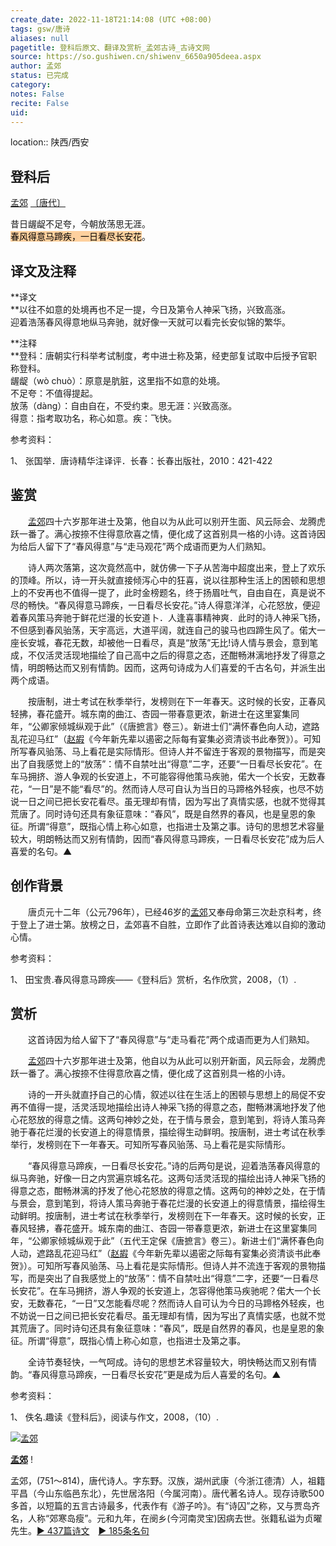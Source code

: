 ```yaml
---
create_date: 2022-11-18T21:14:08 (UTC +08:00)
tags: gsw/唐诗
aliases: null
pagetitle: 登科后原文、翻译及赏析_孟郊古诗_古诗文网
source: https://so.gushiwen.cn/shiwenv_6650a905deea.aspx
author: 孟郊
status: 已完成
category: 
notes: False
recite: False
uid: 
---
```


location:: 陕西/西安

## 登科后

[孟郊](https://so.gushiwen.cn/authorv_2f7f3273612a.aspx) [〔唐代〕](https://so.gushiwen.cn/shiwens/default.aspx?cstr=%e5%94%90%e4%bb%a3)

昔日龌龊不足夸，今朝放荡思无涯。  
<mark style="background: #FFB86CA6;">春风得意马蹄疾，一日看尽长安花</mark>。

## 译文及注释



**译文  
**以往不如意的处境再也不足一提，今日及第令人神采飞扬，兴致高涨。  
迎着浩荡春风得意地纵马奔驰，就好像一天就可以看完长安似锦的繁华。

**注释  
**登科：唐朝实行科举考试制度，考中进士称及第，经吏部复试取中后授予官职称登科。  
龌龊（wò chuò）：原意是肮脏，这里指不如意的处境。  
不足夸：不值得提起。  
放荡（dàng）：自由自在，不受约束。思无涯：兴致高涨。  
得意：指考取功名，称心如意。疾：飞快。

参考资料：

1、 张国举．唐诗精华注译评．长春：长春出版社，2010：421-422

## 鉴赏



　　[孟郊](https://so.gushiwen.cn/authorv_2f7f3273612a.aspx)四十六岁那年进士及第，他自以为从此可以别开生面、风云际会、龙腾虎跃一番了。满心按捺不住得意欣喜之情，便化成了这首别具一格的小诗。这首诗因为给后人留下了“春风得意”与“走马观花”两个成语而更为人们熟知。

　　诗人两次落第，这次竟然高中，就仿佛一下子从苦海中超度出来，登上了欢乐的顶峰。所以，诗一开头就直接倾泻心中的狂喜，说以往那种生活上的困顿和思想上的不安再也不值得一提了，此时金榜题名，终于扬眉吐气，自由自在，真是说不尽的畅快。“春风得意马蹄疾，一日看尽长安花。”诗人得意洋洋，心花怒放，便迎着春风策马奔驰于鲜花烂漫的长安道卜．人逢喜事精神爽．此时的诗人神采飞扬，不但感到春风骀荡，天宇高远，大道平阔，就连自己的骏马也四蹄生风了。偌大一座长安城，春花无数，却被他一日看尽，真是“放荡”无比!诗人情与景会，意到笔成，不仅活灵活现地描绘了自己高中之后的得意之态，还酣畅淋漓地抒发了得意之情，明朗畅达而又别有情韵。因而，这两句诗成为人们喜爱的千古名句，并派生出两个成语。

　　按唐制，进士考试在秋季举行，发榜则在下一年春天。这时候的长安，正春风轻拂，春花盛开。城东南的曲江、杏园一带春意更浓，新进士在这里宴集同年，“公卿家倾城纵观于此”（《唐摭言》卷三）。新进士们“满怀春色向人动，遮路乱花迎马红”（[赵嘏](https://so.gushiwen.cn/authorv_3001715a9955.aspx)《今年新先辈以遏密之际每有宴集必资清谈书此奉贺》）。可知所写春风骀荡、马上看花是实际情形。但诗人并不留连于客观的景物描写，而是突出了自我感觉上的“放荡”：情不自禁吐出“得意”二字，还要“一日看尽长安花”。在车马拥挤、游人争观的长安道上，不可能容得他策马疾驰，偌大一个长安，无数春花，“一日”是不能“看尽”的。然而诗人尽可自认为当日的马蹄格外轻疾，也尽不妨说一日之间已把长安花看尽。虽无理却有情，因为写出了真情实感，也就不觉得其荒唐了。同时诗句还具有象征意味：“春风”，既是自然界的春风，也是皇恩的象征。所谓“得意”，既指心情上称心如意，也指进士及第之事。诗句的思想艺术容量较大，明朗畅达而又别有情韵，因而“春风得意马蹄疾，一日看尽长安花”成为后人喜爱的名句。▲


## 创作背景



　　唐贞元十二年（公元796年），已经46岁的[孟郊](https://so.gushiwen.cn/authorv_2f7f3273612a.aspx)又奉母命第三次赴京科考，终于登上了进士第。放榜之日，孟郊喜不自胜，立即作了此首诗表达难以自抑的激动心情。

参考资料：

1、 田宝贵.春风得意马蹄疾——《登科后》赏析，名作欣赏，2008，（1）.

## 赏析



　　这首诗因为给人留下了“春风得意”与“走马看花”两个成语而更为人们熟知。

　　[孟郊](https://so.gushiwen.cn/authorv_2f7f3273612a.aspx)四十六岁那年进士及第，他自以为从此可以别开新面，风云际会，龙腾虎跃一番了。满心按捺不住得意欣喜之情，便化成了这首别具一格的小诗。

　　诗的一开头就直抒自己的心情，叙述以往在生活上的困顿与思想上的局促不安再不值得一提，活灵活现地描绘出诗人神采飞扬的得意之态，酣畅淋漓地抒发了他心花怒放的得意之情。这两句神妙之处，在于情与景会，意到笔到，将诗人策马奔驰于春花烂漫的长安道上的得意情景，描绘得生动鲜明。按唐制，进士考试在秋季举行，发榜则在下一年春天。可知所写春风骀荡、马上看花是实际情形。

　　“春风得意马蹄疾，一日看尽长安花。”诗的后两句是说，迎着浩荡春风得意的纵马奔驰，好像一日之内赏遍京城名花。这两句活灵活现的描绘出诗人神采飞扬的得意之态，酣畅淋漓的抒发了他心花怒放的得意之情。这两句的神妙之处，在于情与景会，意到笔到，将诗人策马奔驰于春花烂漫的长安道上的得意情景，描绘得生动鲜明。按唐制，进士考试在秋季举行，发榜则在下一年春天。这时候的长安，正春风轻拂，春花盛开。城东南的曲江、杏园一带春意更浓，新进士在这里宴集同年，“公卿家倾城纵观于此”（五代王定保《唐摭言》卷三）。新进士们“满怀春色向人动，遮路乱花迎马红”（[赵嘏](https://so.gushiwen.cn/authorv_3001715a9955.aspx)《今年新先辈以遏密之际每有宴集必资清谈书此奉贺》）。可知所写春风骀荡、马上看花是实际情形。但诗人并不流连于客观的景物描写，而是突出了自我感觉上的“放荡”：情不自禁吐出“得意”二字，还要“一日看尽长安花”。在车马拥挤，游人争观的长安道上，怎容得他策马疾驰呢？偌大一个长安，无数春花，“一日”又怎能看尽呢？然而诗人自可认为今日的马蹄格外轻疾，也不妨说一日之间已把长安花看尽。虽无理却有情，因为写出了真情实感，也就不觉其荒唐了。同时诗句还具有象征意味：“春风”，既是自然界的春风，也是皇恩的象征。所谓“得意”，既指心情上称心如意，也指进士及第之事。

　　全诗节奏轻快，一气呵成。诗句的思想艺术容量较大，明快畅达而又别有情韵。“春风得意马蹄疾，一日看尽长安花”更是成为后人喜爱的名句。▲

参考资料：

1、 佚名.趣读《登科后》，阅读与作文，2008，（10）.

[![孟郊](https://song.gushiwen.cn/authorImg/mengjiao.jpg)](https://so.gushiwen.cn/authorv_2f7f3273612a.aspx)

[**孟郊**](https://so.gushiwen.cn/authorv_2f7f3273612a.aspx) !

孟郊，(751～814)，唐代诗人。字东野。汉族，湖州武康（今浙江德清）人，祖籍平昌（今山东临邑东北），先世居洛阳（今属河南）。唐代著名诗人。现存诗歌500多首，以短篇的五言古诗最多，代表作有《游子吟》。有“诗囚”之称，又与贾岛齐名，人称“郊寒岛瘦”。元和九年，在阌乡(今河南灵宝)因病去世。张籍私谥为贞曜先生。[► 437篇诗文](https://so.gushiwen.cn/shiwens/default.aspx?astr=%e5%ad%9f%e9%83%8a)　[► 185条名句](https://so.gushiwen.cn/mingjus/default.aspx?astr=%e5%ad%9f%e9%83%8a)
